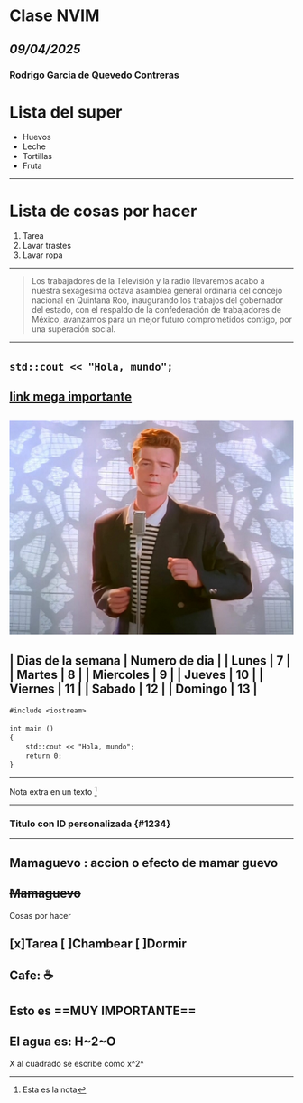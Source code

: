# **Clase NVIM**
## *09/04/2025*
### Rodrigo Garcia de Quevedo Contreras

# **Lista del super**
- Huevos
- Leche
- Tortillas
- Fruta
---
# **Lista de cosas por hacer**
1. Tarea
2. Lavar trastes
3. Lavar ropa
---
> Los trabajadores de la Televisión y la radio llevaremos acabo a nuestra sexagésima octava asamblea general ordinaria del concejo nacional en Quintana Roo, inaugurando los trabajos del gobernador del estado, con el respaldo de la confederación de trabajadores de México, avanzamos para un mejor futuro comprometidos contigo, por una superación social.
---
`std::cout << "Hola, mundo";`
---
[link mega importante](https://www.youtube.com/watch?v=dQw4w9WgXcQ)
---
![Una vieja confiable](RickRoll.jpg)
---
| Dias de la semana | Numero de dia |
| Lunes | 7 |
| Martes | 8 |
| Miercoles | 9 |
| Jueves | 10 |
| Viernes | 11 |
| Sabado | 12 |
| Domingo | 13 |
---
```
#include <iostream>
 
int main () 
{
    std::cout << "Hola, mundo";
    return 0;
}
```
---
Nota extra en un texto [^1]
[^1]: Esta es la nota
---
### Titulo con ID personalizada {#1234}
---
Mamaguevo
: accion o efecto de mamar guevo
---
~~Mamaguevo~~
---
Cosas por hacer

[x]Tarea
[ ]Chambear
[ ]Dormir
---
Cafe: :coffee:
---
Esto es ==MUY IMPORTANTE==
---
El agua es: H~2~O
---
X al cuadrado se escribe como x^2^

